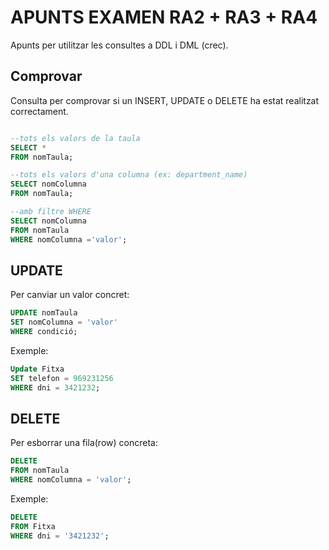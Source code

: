 # APUNTS EXAMEN RA2 + RA3 + RA4
Apunts per utilitzar les consultes a DDL i DML (crec).


## Comprovar
Consulta per comprovar si un INSERT, UPDATE o DELETE ha estat realitzat correctament.

```sql

--tots els valors de la taula
SELECT *
FROM nomTaula;

--tots els valors d'una columna (ex: department_name)
SELECT nomColumna
FROM nomTaula;

--amb filtre WHERE
SELECT nomColumna
FROM nomTaula
WHERE nomColumna ='valor';
```

## UPDATE
Per canviar un valor concret:  
```sql
UPDATE nomTaula
SET nomColumna = 'valor'
WHERE condició;
```

Exemple:
```sql
Update Fitxa
SET telefon = 969231256
WHERE dni = 3421232;
```

## DELETE
Per esborrar una fila(row) concreta:
```sql
DELETE
FROM nomTaula
WHERE nomColumna = 'valor';
```
Exemple:  
```sql
DELETE
FROM Fitxa
WHERE dni = '3421232';
```